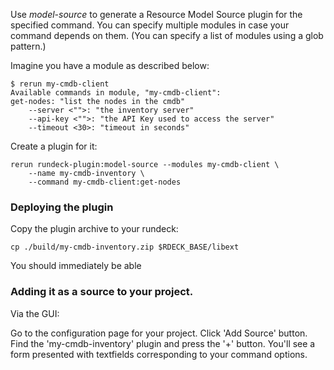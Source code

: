 
Use *model-source* to generate a Resource Model Source plugin for the specified command.
You can specify multiple modules in case your command depends on them.
(You can specify a list of modules using a glob pattern.)


Imagine you have a module as described below:

	$ rerun my-cmdb-client
	Available commands in module, "my-cmdb-client":
	get-nodes: "list the nodes in the cmdb"
	    --server <"">: "the inventory server"
	    --api-key <"">: "the API Key used to access the server"
	    --timeout <30>: "timeout in seconds"

Create a plugin for it:

    rerun rundeck-plugin:model-source --modules my-cmdb-client \
    	--name my-cmdb-inventory \
    	--command my-cmdb-client:get-nodes

### Deploying the plugin

Copy the plugin archive to your rundeck:

    cp ./build/my-cmdb-inventory.zip $RDECK_BASE/libext

You should immediately be able

### Adding it as a source to your project.

Via the GUI:

Go to the configuration page for your project. Click 'Add Source' button.
Find the 'my-cmdb-inventory' plugin and press the '+' button.
You'll see a form presented with textfields corresponding to your command options.
